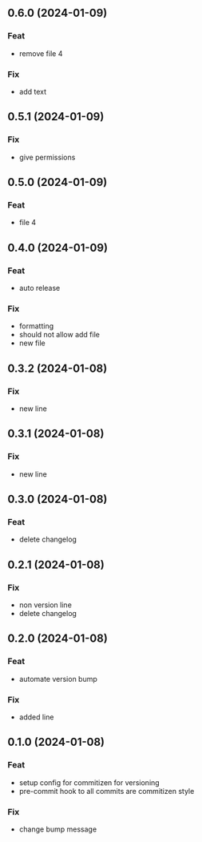 ## 0.6.0 (2024-01-09)

### Feat

- remove file 4

### Fix

- add text

## 0.5.1 (2024-01-09)

### Fix

- give permissions

## 0.5.0 (2024-01-09)

### Feat

- file 4

## 0.4.0 (2024-01-09)

### Feat

- auto release

### Fix

- formatting
- should not allow add file
- new file

## 0.3.2 (2024-01-08)

### Fix

- new line

## 0.3.1 (2024-01-08)

### Fix

- new line

## 0.3.0 (2024-01-08)

### Feat

- delete changelog

## 0.2.1 (2024-01-08)

### Fix

- non version line
- delete changelog

## 0.2.0 (2024-01-08)

### Feat

- automate version bump

### Fix

- added line

## 0.1.0 (2024-01-08)

### Feat

- setup config for commitizen for versioning
- pre-commit hook to all commits are commitizen style

### Fix

- change bump message
